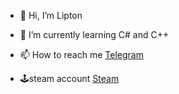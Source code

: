 - 👋 Hi, I’m Lipton
- 🌱 I’m currently learning C# and C++
- 📫 How to reach me [Telegram](https://t.me/Lipton981)

- 🕹️steam account [Steam](https://s.team/p/hpjk-ppcn/NDPCWQNF)
<!---
Lipton981/Lipton981 is a ✨ special ✨ repository because its `README.md` (this file) appears on your GitHub profile.
You can click the Preview link to take a look at your changes.
--->
